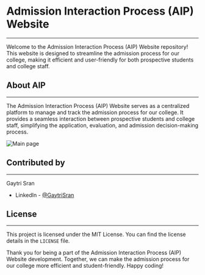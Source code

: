 # Admission Interaction Process (AIP) Website
-----------

Welcome to the Admission Interaction Process (AIP) Website repository! This website is designed to streamline the admission process for our college, making it efficient and user-friendly for both prospective students and college staff.

## About AIP
-----------

The Admission Interaction Process (AIP) Website serves as a centralized platform to manage and track the admission process for our college. It provides a seamless interaction between prospective students and college staff, simplifying the application, evaluation, and admission decision-making process.

![Main page](./welcome.jpg)

## Contributed by
-----------

 Gaytri Sran

 - LinkedIn - [@GaytriSran](https://www.linkedin.com/in/gaytri-sran-gs14/)

## License
-----------

This project is licensed under the MIT License. You can find the license details in the `LICENSE` file.

Thank you for being a part of the Admission Interaction Process (AIP) Website development. Together, we can make the admission process for our college more efficient and student-friendly. Happy coding!

